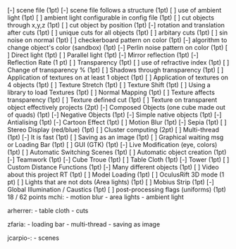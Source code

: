[-] scene file (1pt)
[-] scene file follows a structure (1pt)
[ ] use of ambient light (1pt)
[ ] ambient light configurable in config file (1pt)
[ ] cut objects through x,y,z (1pt)
[ ] cut object by position (1pt)
[-] rotation and translation after cuts (1pt)
[ ] unique cuts for all objects (1pt)
[ ] arbitary cuts (1pt)
[ ] sin noise on normal (1pt)
[ ] checkerboard pattern on color (1pt)
[-] algorithm to change object's color (sandbox) (1pt)
[-] Perlin noise pattern on color (1pt)
[ ] Direct light (1pt)
[ ] Parallel light (1pt)
[-] Mirror reflection (1pt)
[-] Reflection Rate (1 pt)
[ ] Transparency (1pt)
[ ] use of refractive index (1pt)
[ ] Change of transparency % (1pt)
[ ] Shadows through transparency (1pt)
[ ] Application of textures on at least 1 object (1pt)
[ ] Application of textures on 4 objects (1pt)
[ ] Texture Stretch (1pt)
[ ] Texture Shift (1pt)
[ ] Using a library to load Textures (1pt)
[ ] Normal Mapping (1pt)
[ ] Texture affects transparency (1pt)
[ ] Texture defined cut (1pt)
[ ] Texture on transparent object effectively projects (2pt)
[-] Composed Objects (one cube made out of quads) (1pt)
[-] Negative Objects (1pt)
[-] Simple native objects (1pt)
[-] Antialising (1pt)
[-] Cartoon Effect (1pt)
[ ] Motion Blur (1pt)
[-] Sepia (1pt)
[ ] Stereo Display (red/blue) (1pt)
[ ] Cluster computing (2pt)
[ ] Multi-thread (1pt)
[-] It is fast (1pt)
[ ] Saving as an image (1pt)
[ ] Graphical waiting msg or Loading Bar (1pt)
[ ] GUI (GTK) (1pt)
[-] Live Modification (eye, colors) (1pt)
[ ] Automatic Switching Scenes (1pt)
[ ] Automatic object creation (1pt)
[-] Teamwork (1pt)
[-] Cube Troue (1pt)
[ ] Table Cloth (1pt)
[-] Tower (1pt)
[ ] Custom Distance Functions (1pt)
[-] Many different objects (1pt)
[ ] Video about this project RT (1pt)
[ ] Model Loading (1pt)
[ ] OculusRift 3D mode (1 pt)
[ ] Lights that are not dots (Area lights) (1pt)
[ ] Mobius Strip (1pt)
[-] Global Illumination / Caustics (1pt)
[ ] post-processing flags (uniforms) (1pt)
18 / 62 points
mchi:
	- motion blur
	- area lights
	- ambient light

arherrer:
	- table cloth
	- cuts

zfaria:
	- loading bar
	- multi-thread
	- saving as image

jcarpio-:
	- scenes
